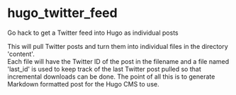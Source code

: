 # hugo_twitter_feed
Go hack to get a Twitter feed into Hugo as individual posts

This will pull Twitter posts and turn them into individual files in the directory 'content'.  
Each file will have the Twitter ID of the post in the filename and a file named 'last_id' is used to keep track of the last Twitter post pulled so that incremental downloads can be done.
The point of all this is to generate Markdown formatted post for the Hugo CMS to use.
